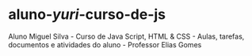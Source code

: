 # aluno-_yuri_-curso-de-js
Aluno Miguel Silva - Curso de Java Script, HTML &amp; CSS - Aulas, tarefas, documentos e atividades do aluno - Professor Elias Gomes
